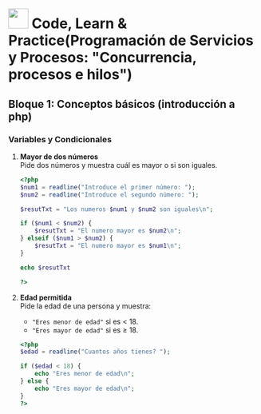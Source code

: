 # <img src=../../../../images/computer.png width="40"> Code, Learn & Practice(Programación de Servicios y Procesos: "Concurrencia, procesos e hilos")

## Bloque 1: Conceptos básicos (introducción a php)

### Variables y Condicionales

1. **Mayor de dos números**  
   Pide dos números y muestra cuál es mayor o si son iguales.  

    ```php
    <?php
    $num1 = readline("Introduce el primer número: ");
    $num2 = readline("Introduce el segundo número: ");

    $resutTxt = "Los numeros $num1 y $num2 son iguales\n";

    if ($num1 < $num2) {
        $resutTxt = "El numero mayor es $num2\n";
    } elseif ($num1 > $num2) {
        $resutTxt = "El numero mayor es $num1\n";
    }

    echo $resutTxt

    ?>
    ```

2. **Edad permitida**  
   Pide la edad de una persona y muestra:  
   - `"Eres menor de edad"` si es < 18.  
   - `"Eres mayor de edad"` si es ≥ 18.

    ```php
    <?php
    $edad = readline("Cuantos años tienes? ");

    if ($edad < 18) {
        echo "Eres menor de edad\n";
    } else {
        echo "Eres mayor de edad\n";
    }
    ?>
    ```
